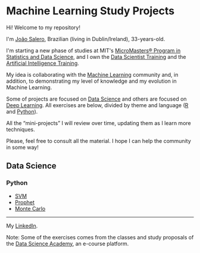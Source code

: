# Machine Learning Study Projects 
 
 Hi! Welcome to my repository!
 
 I'm [João Salero](https://www.linkedin.com/in/jo%C3%A3o-s-37aa011a8/), Brazilian (living in Dublin/Ireland), 33-years-old.

 I'm starting a new phase of studies at MIT's [MicroMasters® Program in Statistics and Data Science](https://www.edx.org/micromasters/mitx-statistics-and-data-science), and I own the
 [Data Scientist Training](https://www.datascienceacademy.com.br/bundle/formacao-cientista-de-dados) and the [Artificial Intelligence Training](https://www.datascienceacademy.com.br/bundle/formacao-inteligencia-artificial).

 My idea is collaborating with the [Machine Learning](https://en.wikipedia.org/wiki/Machine_learning) community and, in addition, to demonstrating my level of knowledge and my evolution in Machine Learning. 

 Some of projects are focused on [Data Science](https://en.wikipedia.org/wiki/Data_science) and others are focused on [Deep Learning](https://en.wikipedia.org/wiki/Deep_learning). All exercises are below, divided by theme and language ([R](https://www.r-project.org/) and [Python](https://www.python.org/)).

 All the “mini-projects” I will review over time, updating them as I learn more techniques.

 Please, feel free to consult all the material. I hope I can help the community in some way!


## Data Science
 ### Python
- [SVM](https://github.com/Joao-Salero/Data-Science-Projects/tree/master/SVM)
- [Prophet]()
- [Monte Carlo](https://github.com/Joao-Salero/Data-Science-Projects/tree/master/MonteCarlo)








---
My [LinkedIn](https://www.linkedin.com/in/jo%C3%A3o-s-37aa011a8/).

Note: Some of the exercises comes from the classes and study proposals of the [Data Science Academy](https://www.datascienceacademy.com.br/), an e-course platform.
